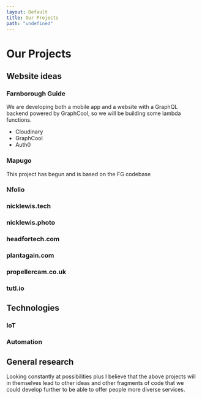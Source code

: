```yaml
---
layout: Default
title: Our Projects
path: "undefined"
---
```


# Our Projects

## Website ideas

### Farnborough Guide

We are developing both a mobile app and a website with a GraphQL backend powered by GraphCool, so we will be building some lambda functions.

* Cloudinary
* GraphCool
* Auth0

### Mapugo

This project has begun and is based on the FG codebase

### Nfolio

### nicklewis.tech

### nicklewis.photo

### headfortech.com

### plantagain.com

### propellercam.co.uk

### tutl.io

## Technologies

### IoT
### Automation

## General research

Looking constantly at possibilities plus I believe that the above projects will in themselves lead to other ideas and other fragments of code that we could develop further to be able to offer people more diverse services.